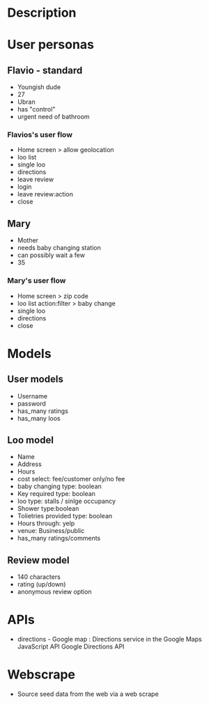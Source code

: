 # Description

# User personas

## Flavio - standard
- Youngish dude
- 27
- Ubran
- has "control"
- urgent need of bathroom

### Flavios's user flow
- Home screen > allow geolocation
- loo list
- single loo
- directions
- leave review
- login
- leave review:action
- close 

## Mary
- Mother
- needs baby changing station
- can possibly wait a few
- 35

### Mary's user flow
- Home screen > zip code
- loo list action:filter > baby change
- single loo
- directions
- close

# Models

## User models
- Username
- password
- has_many ratings
- has_many loos

## Loo model
- Name
- Address
- Hours
- cost select: fee/customer only/no fee
- baby changing type: boolean
- Key required type: boolean
- loo type: stalls / sinlge occupancy
- Shower type:boolean
- Tolietries provided type: boolean
- Hours through: yelp
- venue: Business/public
- has_many ratings/comments

## Review model
- 140 characters
- rating (up/down)
- anonymous review option

# APIs
- directions - Google map : Directions service in the Google Maps JavaScript API Google Directions API

# Webscrape	
- Source seed data from the web via a web scrape 
